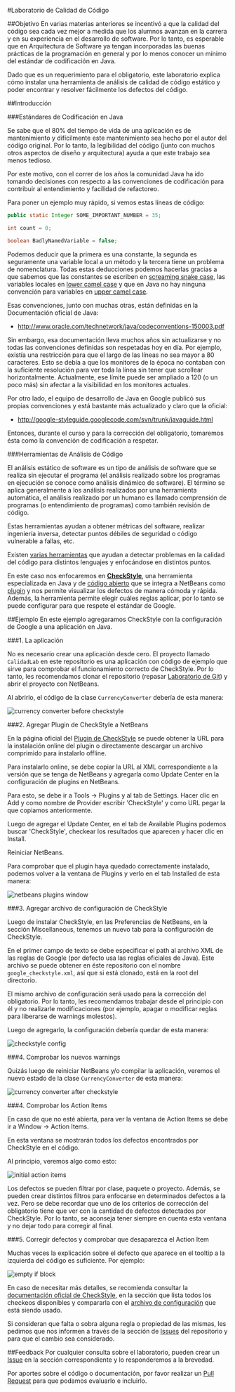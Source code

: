 #Laboratorio de Calidad de Código

##Objetivo
En varias materias anteriores se incentivó a que la calidad del código sea cada vez mejor a medida que los alumnos avanzan en la carrera y en su experiencia en el desarrollo de software. Por lo tanto, es esperable que en Arquitectura de Software ya tengan incorporadas las buenas prácticas de la programación en general y por lo menos conocer un mínimo del estándar de codificación en Java.

Dado que es un requerimiento para el obligatorio, este laboratorio explica cómo instalar una herramienta de análisis de calidad de código estático y poder encontrar y resolver fácilmente los defectos del código.

##Introducción

###Estándares de Codificación en Java

Se sabe que el 80% del tiempo de vida de una aplicación es de mantenimiento y difícilmente este mantenimiento sea hecho por el autor del código original. Por lo tanto, la legibilidad del código (junto con muchos otros aspectos de diseño y arquitectura) ayuda a que este trabajo sea menos tedioso.

Por este motivo, con el correr de los años la comunidad Java ha ido tomando decisiones con respecto a las convenciones de codificación para contribuir al entendimiento y facilidad de refactoreo.

Para poner un ejemplo muy rápido, si vemos estas líneas de código:

```java
public static Integer SOME_IMPORTANT_NUMBER = 35;

int count = 0;

boolean BadlyNamedVariable = false;
```

Podemos deducir que la primera es una constante, la segunda es seguramente una variable local a un método y la tercera tiene un problema de nomenclatura. Todas estas deducciones podemos hacerlas gracias a que sabemos que las constantes se escriben en [screaming snake case](http://en.wikipedia.org/wiki/Snake_case), las variables locales en [lower camel case](http://en.wikipedia.org/wiki/CamelCase) y que en Java no hay ninguna convención para variables en [upper camel case](http://en.wikipedia.org/wiki/CamelCase).

Esas convenciones, junto con muchas otras, están definidas en la Documentación oficial de Java:

- http://www.oracle.com/technetwork/java/codeconventions-150003.pdf

Sin embargo, esa documentación lleva muchos años sin actualizarse y no todas las convenciones definidas son respetadas hoy en día. Por ejemplo, existía una restricción para que el largo de las líneas no sea mayor a 80 caracteres. Esto se debía a que los monitores de la época no contaban con la suficiente resolución para ver toda la línea sin tener que scrollear horizontalmente. Actualmente, ese límite puede ser ampliado a 120 (o un poco más) sin afectar a la visibilidad en los monitores actuales.

Por otro lado, el equipo de desarrollo de Java en Google publicó sus propias convenciones y está bastante más actualizado y claro que la oficial:

- http://google-styleguide.googlecode.com/svn/trunk/javaguide.html

Entonces, durante el curso y para la corrección del obligatorio, tomaremos ésta como la convención de codificación a respetar.

###Herramientas de Análisis de Código

El análisis estático de software es un tipo de análisis de software que se realiza sin ejecutar el programa (el análisis realizado sobre los programas en ejecución se conoce como análisis dinámico de software). El término se aplica generalmente a los análisis realizados por una herramienta automática, el análisis realizado por un humano es llamado comprensión de programas (o entendimiento de programas) como también revisión de código.

Estas herramientas ayudan a obtener métricas del software, realizar ingeniería inversa, detectar puntos débiles de seguridad o código vulnerable a fallas, etc.

Existen [varias herramientas](http://es.wikipedia.org/wiki/Anexo:Herramientas_para_el_an%C3%A1lisis_est%C3%A1tico_de_software) que ayudan a detectar problemas en la calidad del código para distintos lenguajes y enfocándose en distintos puntos.

En este caso nos enfocaremos en [**CheckStyle**](http://checkstyle.sourceforge.net/), una herramienta especializada en Java y de [código abierto](https://github.com/checkstyle/checkstyle) que se integra a NetBeans como [plugin](http://www.sickboy.cz/checkstyle/download.html) y nos permite visualizar los defectos de manera cómoda y rápida. Además, la herramienta permite elegir cuáles reglas aplicar, por lo tanto se puede configurar para que respete el estándar de Google.

##Ejemplo
En este ejemplo agregaramos CheckStyle con la configuración de Google a una aplicación en Java.

###1. La aplicación

No es necesario crear una aplicación desde cero. El proyecto llamado `CalidadLab` en este repositorio es una aplicación con código de ejemplo que sirve para comprobar el funcionamiento correcto de CheckStyle. Por lo tanto, les recomendamos clonar el repositorio (repasar [Laboratorio de Git](https://github.com/arqsoftort/git)) y abrir el proyecto con NetBeans.

Al abrirlo, el código de la clase `CurrencyConverter` debería de esta manera:

![currency converter before checkstyle](http://cl.ly/image/3h18353f1U2K/Image%202014-09-08%20at%2017%3A10%3A14.png)

###2. Agregar Plugin de CheckStyle a NetBeans

En la página oficial del [Plugin de CheckStyle](http://www.sickboy.cz/checkstyle/download.html) se puede obtener la URL para la instalación online del plugin o directamente descargar un archivo comprimido para instalarlo offline.

Para instalarlo online, se debe copiar la URL al XML correspondiente a la versión que se tenga de NetBeans y agregarla como Update Center en la configuración de plugins en NetBeans.

Para esto, se debe ir a Tools -> Plugins y al tab de Settings. Hacer clic en Add y como nombre de Provider escribir 'CheckStyle' y como URL pegar la que copiamos anteriormente.

Luego de agregar el Update Center, en el tab de Available Plugins podemos buscar 'CheckStyle', checkear los resultados que aparecen y hacer clic en Install.

Reiniciar NetBeans.

Para comprobar que el plugin haya quedado correctamente instalado, podemos volver a la ventana de Plugins y verlo en el tab Installed de esta manera:

![netbeans plugins window](http://cl.ly/image/2Z3U2N2V2G0R/Image%202014-09-08%20at%2017%3A00%3A46.png)

###3. Agregar archivo de configuración de CheckStyle

Luego de instalar CheckStyle, en las Preferencias de NetBeans, en la sección Miscellaneous, tenemos un nuevo tab para la configuración de CheckStyle.

En el primer campo de texto se debe especificar el path al archivo XML de las reglas de Google (por defecto usa las reglas oficiales de Java). Este archivo se puede obtener en éste repositorio con el nombre `google_checkstyle.xml`, así que si está clonado, está en la root del directorio.

El mismo archivo de configuración será usado para la corrección del obligatorio. Por lo tanto, les recomendamos trabajar desde el principio con él y no realizarle modificaciones (por ejemplo, apagar o modificar reglas para liberarse de warnings molestos).

Luego de agregarlo, la configuración debería quedar de esta manera:

![checkstyle config](http://cl.ly/image/1B0g1R1J1g0j/Image%202014-09-08%20at%2016%3A54%3A06.png)

###4. Comprobar los nuevos warnings

Quizás luego de reiniciar NetBeans y/o compilar la aplicación, veremos el nuevo estado de la clase `CurrencyConverter` de esta manera:

![currency converter after checkstyle](http://cl.ly/image/2T1b2n0W2a3w/Image%202014-09-08%20at%2017%3A17%3A26.png)

###4. Comprobar los Action Items

En caso de que no esté abierta, para ver la ventana de Action Items se debe ir a Window -> Action Items.

En esta ventana se mostrarán todos los defectos encontrados por CheckStyle en el código.

Al principio, veremos algo como esto:

![initial action items](http://cl.ly/image/18051c1S3Q3c/Image%202014-09-08%20at%2017%3A19%3A55.png)

Los defectos se pueden filtrar por clase, paquete o proyecto. Además, se pueden crear distintos filtros para enfocarse en determinados defectos a la vez. Pero se debe recordar que uno de los criterios de corrección del obligatorio tiene que ver con la cantidad de defectos detectados por CheckStyle. Por lo tanto, se aconseja tener siempre en cuenta esta ventana y no dejar todo para corregir al final.

###5. Corregir defectos y comprobar que desaparezca el Action Item

Muchas veces la explicación sobre el defecto que aparece en el tooltip a la izquierda del código es suficiente. Por ejemplo:

![empty if block](http://cl.ly/image/1d1m3B2V1N0L/Image%202014-09-08%20at%2017%3A23%3A41.png)

En caso de necesitar más detalles, se recomienda consultar la [documentación oficial de CheckStyle](http://checkstyle.sourceforge.net/availablechecks.html), en la sección que lista todos los checkeos disponibles y compararla con el [archivo de configuración](https://github.com/arqsoftort/calidad/blob/master/google_checkstyle.xml) que está siendo usado.

Si consideran que falta o sobra alguna regla o propiedad de las mismas, les pedimos que nos informen a través de la sección de [Issues](https://github.com/arqsoftort/calidad/issues) del repositorio y para que el cambio sea considerado.

##Feedback
Por cualquier consulta sobre el laboratorio, pueden crear un [Issue](https://github.com/arqsoftort/calidad/issues) en la sección correspondiente y lo responderemos a la brevedad.

Por aportes sobre el código o documentación, por favor realizar un [Pull Request](https://github.com/arqsoftort/calidad/pulls) para que podamos evaluarlo e incluirlo.
